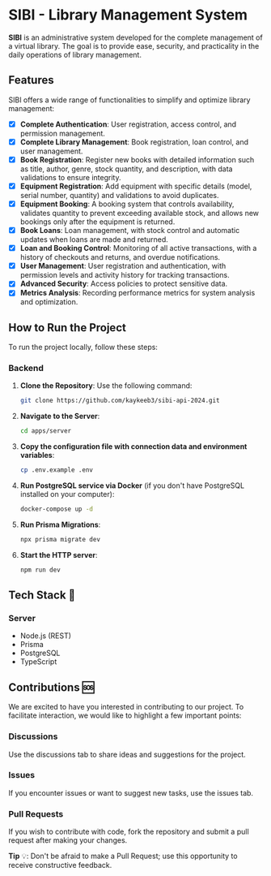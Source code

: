 # SIBI - Library Management System

**SIBI** is an administrative system developed for the complete management of a virtual library. The goal is to provide ease, security, and practicality in the daily operations of library management.

## Features

SIBI offers a wide range of functionalities to simplify and optimize library management:

- [x] **Complete Authentication**: User registration, access control, and permission management.
- [x] **Complete Library Management**: Book registration, loan control, and user management.
- [x] **Book Registration**: Register new books with detailed information such as title, author, genre, stock quantity, and description, with data validations to ensure integrity.
- [x] **Equipment Registration**: Add equipment with specific details (model, serial number, quantity) and validations to avoid duplicates.
- [x] **Equipment Booking**: A booking system that controls availability, validates quantity to prevent exceeding available stock, and allows new bookings only after the equipment is returned.
- [x] **Book Loans**: Loan management, with stock control and automatic updates when loans are made and returned.
- [x] **Loan and Booking Control**: Monitoring of all active transactions, with a history of checkouts and returns, and overdue notifications.
- [x] **User Management**: User registration and authentication, with permission levels and activity history for tracking transactions.
- [x] **Advanced Security**: Access policies to protect sensitive data.
- [x] **Metrics Analysis**: Recording performance metrics for system analysis and optimization.

## How to Run the Project

To run the project locally, follow these steps:

### Backend

1. **Clone the Repository**:
   Use the following command:

   ```bash
   git clone https://github.com/kaykeeb3/sibi-api-2024.git
   ```

2. **Navigate to the Server**:

   ```bash
   cd apps/server
   ```

3. **Copy the configuration file with connection data and environment variables**:

   ```bash
   cp .env.example .env
   ```

4. **Run PostgreSQL service via Docker** (if you don't have PostgreSQL installed on your computer):

   ```bash
   docker-compose up -d
   ```

5. **Run Prisma Migrations**:

   ```bash
   npx prisma migrate dev
   ```

6. **Start the HTTP server**:

   ```bash
   npm run dev
   ```

## Tech Stack 💜

### Server

- Node.js (REST)
- Prisma
- PostgreSQL
- TypeScript

## Contributions 🆘

We are excited to have you interested in contributing to our project. To facilitate interaction, we would like to highlight a few important points:

### Discussions

Use the discussions tab to share ideas and suggestions for the project.

### Issues

If you encounter issues or want to suggest new tasks, use the issues tab.

### Pull Requests

If you wish to contribute with code, fork the repository and submit a pull request after making your changes.

**Tip** 💡: Don't be afraid to make a Pull Request; use this opportunity to receive constructive feedback.
